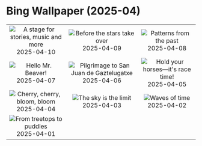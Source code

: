 # Bing Wallpaper (2025-04)

|  |  |  |
|:---:|:---:|:---:|
| ![](https://www.bing.com/th?id=OHR.MillenniumCentre2025_EN-GB4834695501_400x240.jpg "A stage for stories, music and more") 2025-04-10 | ![](https://www.bing.com/th?id=OHR.BlueNaxos_EN-GB4555979110_400x240.jpg "Before the stars take over") 2025-04-09 | ![](https://www.bing.com/th?id=OHR.ParoTsechu_EN-GB4364292065_400x240.jpg "Patterns from the past") 2025-04-08 |
| ![](https://www.bing.com/th?id=OHR.BeaverDay_EN-GB4231980844_400x240.jpg "Hello Mr. Beaver!") 2025-04-07 | ![](https://www.bing.com/th?id=OHR.GaztelugatxeSunset_EN-GB4088567205_400x240.jpg "Pilgrimage to San Juan de Gaztelugatxe") 2025-04-06 | ![](https://www.bing.com/th?id=OHR.GrandNational2025_EN-GB3927450244_400x240.jpg "Hold your horses—it's race time!") 2025-04-05 |
| ![](https://www.bing.com/th?id=OHR.CherryBlossomDC_EN-GB3780298287_400x240.jpg "Cherry, cherry, bloom, bloom") 2025-04-04 | ![](https://www.bing.com/th?id=OHR.SaguaroRainbow_EN-GB1954302225_400x240.jpg "The sky is the limit") 2025-04-03 | ![](https://www.bing.com/th?id=OHR.UtahBadlands_EN-GB1912634254_400x240.jpg "Waves of time") 2025-04-02 |
| ![](https://www.bing.com/th?id=OHR.TicanFrog_EN-GB2046965668_400x240.jpg "From treetops to puddles") 2025-04-01 |  |  |
